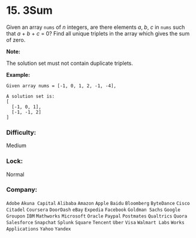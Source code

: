 # 15. 3Sum

Given an array `nums` of *n* integers, are there elements *a*, *b*, *c* in `nums` such that *a* + *b* + *c* = 0? Find all unique triplets in the array which gives the sum of zero.
 
**Note:**
 
The solution set must not contain duplicate triplets.
 
**Example:**

```
Given array nums = [-1, 0, 1, 2, -1, -4],

A solution set is:
[
  [-1, 0, 1],
  [-1, -1, 2]
]
```

### Difficulty:
Medium 

### Lock:
Normal 

### Company:
`Adobe` `Akuna Capital` `Alibaba` `Amazon` `Apple` `Baidu` `Bloomberg` `ByteDance` `Cisco` `Citadel` `Coursera` `DoorDash` `eBay` `Expedia` `Facebook` `Goldman Sachs` `Google` `Groupon` `IBM` `Mathworks` `Microsoft` `Oracle` `Paypal` `Postmates` `Qualtrics` `Quora` `Salesforce` `Snapchat` `Splunk` `Square` `Tencent` `Uber` `Visa` `Walmart Labs` `Works Applications` `Yahoo` `Yandex`
